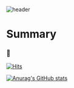 ![header](https://capsule-render.vercel.app/api?type=transparent&color=auto&height=300&section=header&text=Welcome%20to%20Preznt&fontSize=90)

# Summary
### :penguin:

[![Hits](https://hits.seeyoufarm.com/api/count/incr/badge.svg?url=https%3A%2F%2Fgithub.com%2FPreznt%2Fhit-counter&count_bg=%2379C83D&title_bg=%23555555&icon=&icon_color=%23E7E7E7&title=hits&edge_flat=false)](https://hits.seeyoufarm.com)

[![Anurag's GitHub stats](https://github-readme-stats.vercel.app/api?username=Preznt)](https://github.com/anuraghazra/github-readme-stats)
